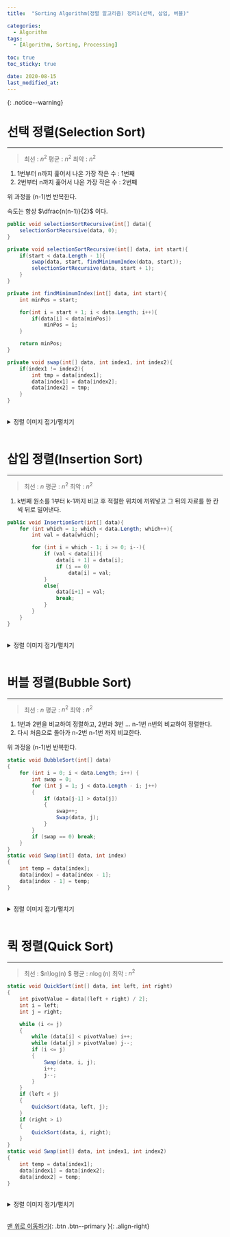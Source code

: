```yaml
---
title:  "Sorting Algorithm(정렬 알고리즘) 정리1(선택, 삽입, 버블)" 

categories:
  - Algorithm
tags:
  - [Algorithm, Sorting, Processing]
 
toc: true
toc_sticky: true

date: 2020-08-15
last_modified_at: 
---
```


{: .notice--warning}

# 선택 정렬(Selection Sort)
---
> 최선 : $n^2$ 평균 : $n^2$ 최악 : $n^2$

1. 1번부터 n까지 훑어서 나온 가장 작은 수 : 1번째
2. 2번부터 n까지 훑어서 나온 가장 작은 수 : 2번째

위 과정을 (n-1)번 반복한다. 

속도는 항상 $\dfrac{n(n-1)}{2}$ 이다.

```cs
public void selectionSortRecursive(int[] data){
    selectionSortRecursive(data, 0);
}

private void selectionSortRecursive(int[] data, int start){
    if(start < data.Length - 1){
        swap(data, start, findMinimumIndex(data, start));
        selectionSortRecursive(data, start + 1);
    }
}

private int findMinimumIndex(int[] data, int start){
    int minPos = start;

    for(int i = start + 1; i < data.Length; i++){
        if(data[i] < data[minPos])
            minPos = i;
    }

    return minPos;
}

private void swap(int[] data, int index1, int index2){
    if(index1 != index2){
        int tmp = data[index1];
        data[index1] = data[index2];
        data[index2] = tmp;
    }
}
```
<br>
<details>
<summary>정렬 이미지 접기/펼치기</summary>
<div markdown="1">

정순

<video preload = "auto" controls = "true" width="200" height="210"><source type="video/mp4" src="https://media.giphy.com/media/XfPDpaRB5hQGVP3D6E/giphy.mp4"></video>

<br>

역순

<video preload = "auto" controls = "true" width="200" height="210"><source type="video/mp4" src="https://media.giphy.com/media/W1UCHZRyCoBUblsabO/giphy.mp4"></video>

<br>

랜덤

<video preload = "auto" controls = "true" width="200" height="210"><source type="video/mp4" src="https://media.giphy.com/media/eNjWvMC4yKU6C3dMKU/giphy.mp4"></video>

</div>
</details>
<br>

# 삽입 정렬(Insertion Sort)
---
> 최선 : $n$ 평균 : $n^2$ 최악 : $n^2$

1. k번째 원소를 1부터 k-1까지 비교 후 적절한 위치에 끼워넣고 그 뒤의 자료를 한 칸씩 뒤로 밀어낸다.

```cs
public void InsertionSort(int[] data){
    for (int which = 1; which < data.Length; which++){
        int val = data[which];

        for (int i = which - 1; i >= 0; i--){
            if (val < data[i]){
                data[i + 1] = data[i];
                if (i == 0)
                    data[i] = val;
            }
            else{
                data[i+1] = val;
                break;
            }
        }
    }
}
```
<br>
<details>
<summary>정렬 이미지 접기/펼치기</summary>
<div markdown="1">

정순

<video preload = "auto" controls = "true" width="200" height="210"><source type="video/mp4" src="https://media.giphy.com/media/UsAlrvPoVlDincAo9q/giphy.mp4"></video>

<br>

역순

<video preload = "auto" controls = "true" width="200" height="210"><source type="video/mp4" src="https://media.giphy.com/media/LpvGjUE94vD1EL9EF3/giphy.mp4"></video>

<br>

랜덤

<video preload = "auto" controls = "true" width="200" height="210"><source type="video/mp4" src="https://media.giphy.com/media/hTaoNkbpgreZCJrlVi/giphy.mp4"></video>

</div>
</details>
<br>

# 버블 정렬(Bubble Sort)
---
> 최선 : $n$ 평균 : $n^2$ 최악 : $n^2$

1. 1번과 2번을 비교하여 정렬하고, 2번과 3번 ... n-1번 n번의 비교하여 정렬한다.
2. 다시 처음으로 돌아가 n-2번 n-1번 까지 비교한다.

위 과정을 (n-1)번 반복한다.

```cs
static void BubbleSort(int[] data)
{
    for (int i = 0; i < data.Length; i++) {
        int swap = 0;
        for (int j = 1; j < data.Length - i; j++)
        {
            if (data[j-1] > data[j])
            {
                swap++;
                Swap(data, j);
            }
        }
        if (swap == 0) break;
    }
}
static void Swap(int[] data, int index)
{
    int temp = data[index];
    data[index] = data[index - 1];
    data[index - 1] = temp;
}
```

<br>
<details>
<summary>정렬 이미지 접기/펼치기</summary>
<div markdown="1">

정순

<video preload = "auto" controls = "true" width="200" height="210"><source type="video/mp4" src="https://media.giphy.com/media/hs1tVJz0UcnXyBn04k/giphy.mp4"></video>

<br>

역순

<video preload = "auto" controls = "true" width="200" height="210"><source type="video/mp4" src="https://media.giphy.com/media/hX6kLZaby9XnDGEBCh/giphy.mp4"></video>

<br>

랜덤

<video preload = "auto" controls = "true" width="200" height="210"><source type="video/mp4" src="https://media.giphy.com/media/JPUQLU2BvxFQokBdJ8/giphy.mp4"></video>

</div>
</details>
<br>

# 퀵 정렬(Quick Sort)
---
> 최선 : $n\log(n) $ 평균 : $n\log(n)$ 최악 : $n^2$

```cs
static void QuickSort(int[] data, int left, int right) 
{
    int pivotValue = data[(left + right) / 2];
    int i = left;
    int j = right;

    while (i <= j)
    {
        while (data[i] < pivotValue) i++;
        while (data[j] > pivotValue) j--;
        if (i <= j)
        {
            Swap(data, i, j);
            i++;
            j--;
        }
    }
    if (left < j)
    {
        QuickSort(data, left, j);
    }
    if (right > i)
    {
        QuickSort(data, i, right);
    }
}
static void Swap(int[] data, int index1, int index2)
{
    int temp = data[index1];
    data[index1] = data[index2];
    data[index2] = temp;
}
```

<br>
<details>
<summary>정렬 이미지 접기/펼치기</summary>
<div markdown="1">

정순

<video preload = "auto" controls = "true" width="200" height="210"><source type="video/mp4" src="https://media.giphy.com/media/If1LcpZ5GZ4u25Xms4/giphy.mp4"></video>

<br>

역순

<video preload = "auto" controls = "true" width="200" height="210"><source type="video/mp4" src="https://media.giphy.com/media/PnsubULZW355R153te/giphy.mp4"></video>

<br>

랜덤

<video preload = "auto" controls = "true" width="200" height="210"><source type="video/mp4" src="https://media.giphy.com/media/jSWLo5Q8CkbrW3A4ff/giphy.mp4"></video>

</div>
</details>
<br>


[맨 위로 이동하기](#){: .btn .btn--primary }{: .align-right}